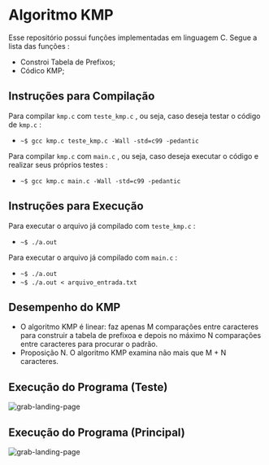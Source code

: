 Algoritmo KMP
=============
Esse repositório possui funções implementadas em linguagem C.
Segue a lista das funções :

* Constroi Tabela de Prefixos;
* Códico KMP;

Instruções para Compilação
--------------------------
Para compilar `` kmp.c `` com `` teste_kmp.c `` , ou seja, caso deseja testar o código de `` kmp.c `` :

* `` ~$ gcc kmp.c teste_kmp.c -Wall -std=c99 -pedantic ``

Para compilar `` kmp.c `` com `` main.c `` , ou seja, caso deseja executar o código e realizar seus próprios testes :

* `` ~$ gcc kmp.c main.c -Wall -std=c99 -pedantic ``

Instruções para Execução
------------------------
Para executar o arquivo já compilado com `` teste_kmp.c `` :

* `` ~$ ./a.out ``

Para executar o arquivo já compilado com `` main.c `` :

* `` ~$ ./a.out ``
* `` ~$ ./a.out < arquivo_entrada.txt ``

Desempenho do KMP
------------------

* O algoritmo KMP é linear: faz apenas M comparações entre caracteres para construir a tabela de prefixoa e depois no máximo N comparações entre caracteres para procurar o padrão.
* Proposição N. O algoritmo KMP examina não mais que M + N caracteres.

Execução do Programa (Teste)
----------------------------
![grab-landing-page](https://j.gifs.com/nrq8kP.gif)

Execução do Programa (Principal)
--------------------------------
![grab-landing-page](https://j.gifs.com/W7ym9n.gif)
